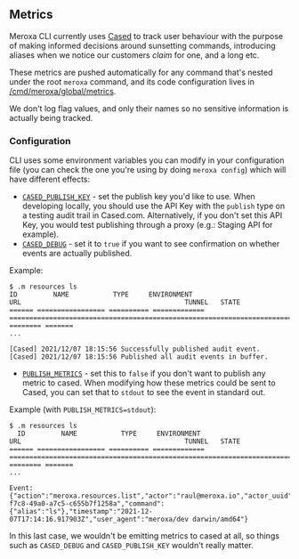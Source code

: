 ## Metrics

Meroxa CLI currently uses [Cased](https://cased.com/) to track user behaviour with the purpose of making informed decisions around sunsetting commands, introducing aliases when we notice our customers  _claim_ for one, and a long etc.

These metrics are pushed automatically for any command that's nested under the root `meroxa` command, and its code configuration lives in [/cmd/meroxa/global/metrics](/cmd/meroxa/global/metrics.go).

We don't log flag values, and only their names so no sensitive information is actually being tracked.

### Configuration

CLI uses some environment variables you can modify in your configuration file (you can check the one you're using by doing `meroxa config`) which will have different effects:

- [`CASED_PUBLISH_KEY`](/cmd/meroxa/global/metrics.go#L37) - set the publish key you'd like to use. When developing locally, you should use the API Key with the `publish` type on a testing audit trail in Cased.com. Alternatively, if you don't set this API Key, you would test publishing through a proxy (e.g.: Staging API for example).
- [`CASED_DEBUG`](/cmd/meroxa/global/metrics.go#L46-L48) - set it to `true` if you want to see confirmation on whether events are actually published.

Example:

```shell
$ .m resources ls
ID         NAME           TYPE     ENVIRONMENT                                         URL                                         TUNNEL   STATE 
====== ================= ========== ============= ================================================================================= ======== =======
... 

[Cased] 2021/12/07 18:15:56 Successfully published audit event.
[Cased] 2021/12/07 18:15:56 Published all audit events in buffer.

``` 

- [`PUBLISH_METRICS`](/cmd/meroxa/global/metrics.go#L42-L44) - set this to `false` if you don't want to publish any metric to cased. When modifying how these metrics could be sent to Cased, you can set that to `stdout` to see the event in standard out.

Example (with `PUBLISH_METRICS=stdout`):

```shell 
$ .m resources ls
  ID         NAME           TYPE     ENVIRONMENT                                         URL                                         TUNNEL   STATE 
====== ================= ========== ============= ================================================================================= ======== =======
... 

Event: {"action":"meroxa.resources.list","actor":"raul@meroxa.io","actor_uuid":"b9d73867-f7c8-49a0-a7c5-c655b7f1258a","command":{"alias":"ls"},"timestamp":"2021-12-07T17:14:16.917903Z","user_agent":"meroxa/dev darwin/amd64"}
```

In this last case, we wouldn't be emitting metrics to cased at all, so things such as `CASED_DEBUG` and `CASED_PUBLISH_KEY` wouldn't really matter.

